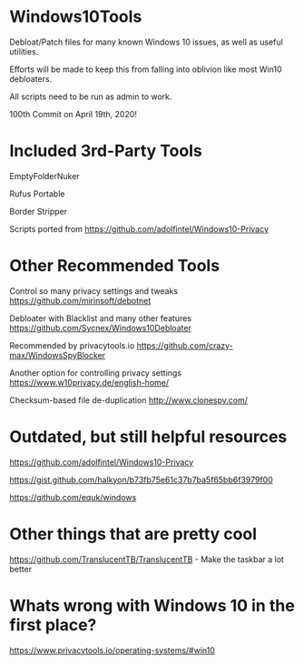 # Windows10Tools
Debloat/Patch files for many known Windows 10 issues, as well as useful utilities.

Efforts will be made to keep this from falling into oblivion like most Win10 debloaters.

All scripts need to be run as admin to work.

100th Commit on April 19th, 2020!

# Included 3rd-Party Tools

EmptyFolderNuker

Rufus Portable

Border Stripper

Scripts ported from https://github.com/adolfintel/Windows10-Privacy

# Other Recommended Tools

Control so many privacy settings and tweaks https://github.com/mirinsoft/debotnet

Debloater with Blacklist and many other features https://github.com/Sycnex/Windows10Debloater

Recommended by privacytools.io https://github.com/crazy-max/WindowsSpyBlocker

Another option for controlling privacy settings https://www.w10privacy.de/english-home/

Checksum-based file de-duplication http://www.clonespy.com/

# Outdated, but still helpful resources

https://github.com/adolfintel/Windows10-Privacy

https://gist.github.com/halkyon/b73fb75e61c37b7ba5f65bb6f3979f00

https://github.com/equk/windows


# Other things that are pretty cool

https://github.com/TranslucentTB/TranslucentTB - Make the taskbar a lot better

# Whats wrong with Windows 10 in the first place?

https://www.privacytools.io/operating-systems/#win10
